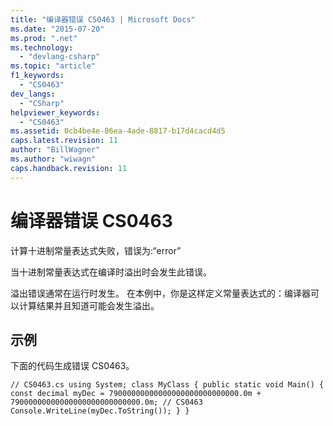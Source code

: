 ```yaml
---
title: "编译器错误 CS0463 | Microsoft Docs"
ms.date: "2015-07-20"
ms.prod: ".net"
ms.technology: 
  - "devlang-csharp"
ms.topic: "article"
f1_keywords: 
  - "CS0463"
dev_langs: 
  - "CSharp"
helpviewer_keywords: 
  - "CS0463"
ms.assetid: 0cb4be4e-86ea-4ade-8817-b17d4cacd4d5
caps.latest.revision: 11
author: "BillWagner"
ms.author: "wiwagn"
caps.handback.revision: 11
---
```

# 编译器错误 CS0463
计算十进制常量表达式失败，错误为:“error”  
  
 当十进制常量表达式在编译时溢出时会发生此错误。  
  
 溢出错误通常在运行时发生。 在本例中，你是这样定义常量表达式的：编译器可以计算结果并且知道可能会发生溢出。  
  
## 示例  
 下面的代码生成错误 CS0463。  
  
```  
// CS0463.cs using System; class MyClass { public static void Main() { const decimal myDec = 79000000000000000000000000000.0m + 79000000000000000000000000000.0m; // CS0463 Console.WriteLine(myDec.ToString()); } }  
```